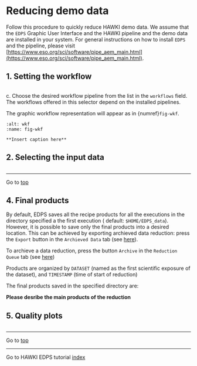 <a name="top"></a>

# Reducing demo data

Follow this procedure to quickly reduce HAWKI demo data. We assume that the `EDPS` Graphic User Interface and the HAWKI
pipeline and the demo data are installed in your system. For general instructions on how to install `EDPS` and the
pipeline, please
visit [https://www.eso.org/sci/software/pipe_aem_main.html](https://www.eso.org/sci/software/pipe_aem_main.html).

## 1. Setting the workflow

```{include} ../common/reducing_demo_1.md
```

c. Choose the desired workflow pipeline from the list in the `workflows` field. The workflows offered in this selector depend on
the installed pipelines.


The graphic workflow representation will appear as in
{numref}`fig-wkf`.

```{figure} figures/select_workflow.jpg
:alt: wkf
:name: fig-wkf

**Insert caption here**	
```

## 2. Selecting the input data

```{include} ../common/reducing_demo_2.md
```

---
Go to [top](#top)

## 4. Final products

By default, EDPS saves all the recipe products for all the executions in the directory specified a the first execution (
default: `$HOME/EDPS_data`).
However, it is possible to save only the final products into a desired location. This can be achieved by exporting
archieved data reduction: press the `Export` button in the `Archieved Data` tab
(see [here](../edpsgui/gui.md#archived_data)).

To archieve a data reduction, press
the button `Archive` in the `Reduction Queue` tab (see [here](../edpsgui/gui.md#processing_queue))

Products are organized by `DATASET` (named as the first scientific exposure of the dataset), and `TIMESTAMP` (time of
start of reduction)

The final products saved in the specified directory are:

**Please desribe the main products of the reduction**

## 5. Quality plots

```{include} ../common/quality_plots.md
```


---
Go to [top](#top)

---
Go to HAWKI EDPS tutorial [index](../hawki/index)